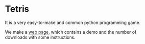# Tetris
It is a very easy-to-make and common python programming game.

We make a [web page](https://github.com/bobhaotian/Tetris/blob/e4cc433a4783a7cb588d072bbc98bd83fd369201/Web_page.md), which contains a demo and the number of downloads with some instructions. 
